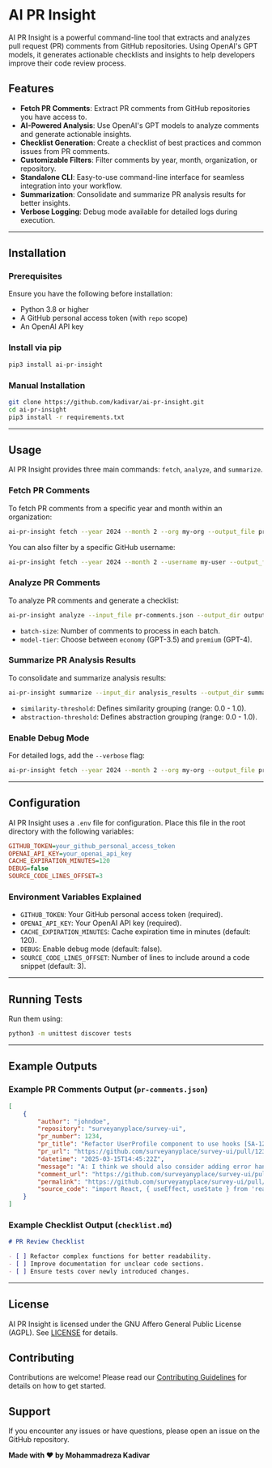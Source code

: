 # AI PR Insight

AI PR Insight is a powerful command-line tool that extracts and analyzes pull request (PR) comments from GitHub repositories. Using OpenAI's GPT models, it generates actionable checklists and insights to help developers improve their code review process.

## Features

- **Fetch PR Comments**: Extract PR comments from GitHub repositories you have access to.
- **AI-Powered Analysis**: Use OpenAI's GPT models to analyze comments and generate actionable insights.
- **Checklist Generation**: Create a checklist of best practices and common issues from PR comments.
- **Customizable Filters**: Filter comments by year, month, organization, or repository.
- **Standalone CLI**: Easy-to-use command-line interface for seamless integration into your workflow.
- **Summarization**: Consolidate and summarize PR analysis results for better insights.
- **Verbose Logging**: Debug mode available for detailed logs during execution.

---

## Installation

### Prerequisites

Ensure you have the following before installation:

- Python 3.8 or higher
- A GitHub personal access token (with `repo` scope)
- An OpenAI API key

### Install via pip

```bash
pip3 install ai-pr-insight
```

### Manual Installation

```bash
git clone https://github.com/kadivar/ai-pr-insight.git
cd ai-pr-insight
pip3 install -r requirements.txt
```

---

## Usage

AI PR Insight provides three main commands: `fetch`, `analyze`, and `summarize`.

### Fetch PR Comments

To fetch PR comments from a specific year and month within an organization:

```bash
ai-pr-insight fetch --year 2024 --month 2 --org my-org --output_file pr-comments.json
```

You can also filter by a specific GitHub username:

```bash
ai-pr-insight fetch --year 2024 --month 2 --username my-user --output_file pr-comments.json
```

### Analyze PR Comments

To analyze PR comments and generate a checklist:

```bash
ai-pr-insight analyze --input_file pr-comments.json --output_dir output --batch-size 20 --model-tier premium
```

- `batch-size`: Number of comments to process in each batch.
- `model-tier`: Choose between `economy` (GPT-3.5) and `premium` (GPT-4).

### Summarize PR Analysis Results

To consolidate and summarize analysis results:

```bash
ai-pr-insight summarize --input_dir analysis_results --output_dir summary_results --similarity-threshold 0.9 --abstraction-threshold 0.85
```

- `similarity-threshold`: Defines similarity grouping (range: 0.0 - 1.0).
- `abstraction-threshold`: Defines abstraction grouping (range: 0.0 - 1.0).

### Enable Debug Mode

For detailed logs, add the `--verbose` flag:

```bash
ai-pr-insight fetch --year 2024 --month 2 --org my-org --output_file pr-comments.json --verbose
```

---

## Configuration

AI PR Insight uses a `.env` file for configuration. Place this file in the root directory with the following variables:

```ini
GITHUB_TOKEN=your_github_personal_access_token
OPENAI_API_KEY=your_openai_api_key
CACHE_EXPIRATION_MINUTES=120
DEBUG=false
SOURCE_CODE_LINES_OFFSET=3
```

### Environment Variables Explained

- `GITHUB_TOKEN`: Your GitHub personal access token (required).
- `OPENAI_API_KEY`: Your OpenAI API key (required).
- `CACHE_EXPIRATION_MINUTES`: Cache expiration time in minutes (default: 120).
- `DEBUG`: Enable debug mode (default: false).
- `SOURCE_CODE_LINES_OFFSET`: Number of lines to include around a code snippet (default: 3).

---

## Running Tests

Run them using:

```bash
python3 -m unittest discover tests
```

---

## Example Outputs

### Example PR Comments Output (`pr-comments.json`)

```json
[
    {
        "author": "johndoe",
        "repository": "surveyanyplace/survey-ui",
        "pr_number": 1234,
        "pr_title": "Refactor UserProfile component to use hooks [SA-12345]",
        "pr_url": "https://github.com/surveyanyplace/survey-ui/pull/1234",
        "datetime": "2025-03-15T14:45:22Z",
        "message": "A: I think we should also consider adding error handling for the API call in this component.",
        "comment_url": "https://github.com/surveyanyplace/survey-ui/pull/1234#discussion_r1987654321",
        "permalink": "https://github.com/surveyanyplace/survey-ui/pull/1234#discussion_r1987654321",
        "source_code": "import React, { useEffect, useState } from 'react';\nimport axios from 'axios';\n\nconst UserProfile = ({ userId }) => {\n  const [user, setUser] = useState(null);\n  const [loading, setLoading] = useState(true);\n  const [error, setError] = useState(null);\n\n  useEffect(() => {\n    const fetchUserProfile = async () => {\n      try {\n        const response = await axios.get(`/api/users/${userId}`);\n        setUser(response.data);\n      } catch (err) {\n        setError(err);\n      } finally {\n        setLoading(false);\n      }\n    };\n\n    fetchUserProfile();\n  }, [userId]);\n\n  if (loading) return <div>Loading...</div>;\n  if (error) return <div>Error: {error.message}</div>;\n\n  return (\n    <div>\n      <h1>{user.name}</h1>\n      <p>{user.email}</p>\n    </div>\n  );\n};\n\nexport default UserProfile;"
    }
]
```

### Example Checklist Output (`checklist.md`)

```markdown
# PR Review Checklist

- [ ] Refactor complex functions for better readability.
- [ ] Improve documentation for unclear code sections.
- [ ] Ensure tests cover newly introduced changes.
```

---

## License

AI PR Insight is licensed under the GNU Affero General Public License (AGPL). See [LICENSE](LICENSE) for details.

## Contributing

Contributions are welcome! Please read our [Contributing Guidelines](CONTRIBUTING.md) for details on how to get started.

## Support

If you encounter any issues or have questions, please open an issue on the GitHub repository.

**Made with ❤️ by Mohammadreza Kadivar**
